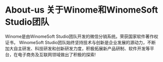 # About-us 关于Winome和WinomeSoft Studio团队
Winome是由WinomeSoft Studio团队开发的微信分销系统。荣获国家软件著作权证书， WinomeSoft Studio团队始终坚持技术与创新是企业发展的源动力，不断加大自主研发、科技研发和创新研发力度，积极拓展新产品研制、软件开发等平台，在电子商务及互联网领域做出了积极的探索! 
